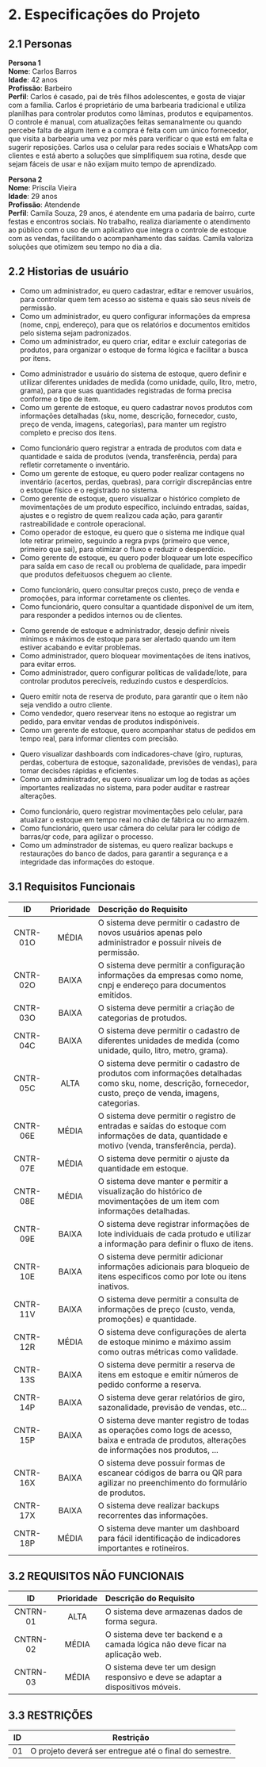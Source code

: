 # 2. Especificações do Projeto

## 2.1 Personas

**Persona 1**  
**Nome**: Carlos Barros  
**Idade**: 42 anos  
**Profissão**: Barbeiro  
**Perfil**: Carlos é casado, pai de três filhos adolescentes, e gosta de viajar com a família. Carlos é proprietário de uma barbearia tradicional e utiliza planilhas para controlar produtos como lâminas, produtos e equipamentos. O controle é manual, com atualizações feitas semanalmente ou quando percebe falta de algum item e a compra é feita com um único fornecedor, que visita a barbearia uma vez por mês para verificar o que está em falta e sugerir reposições. Carlos usa o celular para redes sociais e WhatsApp com clientes e está aberto a soluções que simplifiquem sua rotina, desde que sejam fáceis de usar e não exijam muito tempo de aprendizado.

**Persona 2**  
**Nome**: Priscila Vieira  
**Idade**: 29 anos  
**Profissão**: Atendende  
**Perfil**: Camila Souza, 29 anos, é atendente em uma padaria de bairro, curte festas e encontros sociais. No trabalho, realiza diariamente o atendimento ao público com o uso de um aplicativo que integra o controle de estoque com as vendas, facilitando o acompanhamento das saídas. Camila valoriza soluções que otimizem seu tempo no dia a dia.

## 2.2 Historias de usuário

<!-- Onboard -->
- Como um administrador, eu quero cadastrar, editar e remover usuários, para controlar quem tem acesso ao sistema e quais são seus níveis de permissão.
- Como um administrador, eu quero configurar informações da empresa (nome, cnpj, endereço), para que os relatórios e documentos emitidos pelo sistema sejam padronizados.
- Como um administrador, eu quero criar, editar e excluir categorias de produtos, para organizar o estoque de forma lógica e facilitar a busca por itens.
<!-- Cadastro -->
- Como administrador e usuário do sistema de estoque, quero definir e utilizar diferentes unidades de medida (como unidade, quilo, litro, metro, grama), para que suas quantidades registradas de forma precisa conforme o tipo de item.
- Como um gerente de estoque, eu quero cadastrar novos produtos com informações detalhadas (sku, nome, descrição, fornecedor, custo, preço de venda, imagens, categorias), para manter um registro completo e preciso dos itens.
<!-- Entrada/saida -->
- Como funcionário quero registrar a entrada de produtos com data e quantidade e saída de produtos (venda, transferência, perda) para refletir corretamente o inventário.
- Como um gerente de estoque, eu quero poder realizar contagens no inventário (acertos, perdas, quebras), para corrigir discrepâncias entre o estoque físico e o registrado no sistema.
- Como gerente de estoque, quero visualizar o histórico completo de movimentações de um produto específico, incluindo entradas, saídas, ajustes e o registro de quem realizou cada ação, para garantir rastreabilidade e controle operacional.
- Como operador de estoque, eu quero que o sistema me indique qual lote retirar primeiro, seguindo a regra pvps (primeiro que vence, primeiro que sai), para otimizar o fluxo e reduzir o desperdício.
- Como gerente de estoque, eu quero poder bloquear um lote específico para saída em caso de recall ou problema de qualidade, para impedir que produtos defeituosos cheguem ao cliente.
<!-- Consulta -->
- Como funcionário, quero consultar preços custo, preço de venda e promoções, para informar corretamente os clientes.
- Como funcionário, quero consultar a quantidade disponível de um item, para responder a pedidos internos ou de clientes.
<!-- Controle -->
- Como gerende de estoque e administrador, desejo definir niveis minimos e máximos de estoque para ser alertado quando um item estiver acabando e evitar problemas.
- Como administrador, quero bloquear movimentações de itens inativos, para evitar erros.
- Como administrador, quero configurar políticas de validade/lote, para controlar produtos perecíveis, reduzindo custos e desperdícios.
<!-- Requisições -->
- Quero emitir nota de reserva de produto, para garantir que o item não seja vendido a outro cliente.
- Como vendedor, quero reservear itens no estoque ao registrar um pedido, para envitar vendas de produtos indispóniveis.
- Como um gerente de estoque, quero acompanhar status de pedidos em tempo real, para informar clientes com precisão.
<!-- Relátorios -->
- Quero visualizar dashboards com indicadores-chave (giro, rupturas, perdas, cobertura de estoque, sazonalidade, previsões de vendas), para tomar decisões rápidas e eficientes.
- Como um administrador, eu quero visualizar um log de todas as ações importantes realizadas no sistema, para poder auditar e rastrear alterações.
<!-- Extras -->
- Como funcionário, quero registrar movimentações pelo celular, para atualizar o estoque em tempo real no chão de fábrica ou no armazém.
- Como funcionário, quero usar câmera do celular para ler código de barras/qr code, para agilizar o processo.
- Como um adminstrador de sistemas, eu quero realizar backups e restaurações do banco de dados, para garantir a segurança e a integridade das informações do estoque.

## 3.1 Requisitos Funcionais

<!--

O - Onboard - Integração inicial do sistema
C - Cadastro - Cadastro de informações no sistema
E - Entrada/Saida - Registro de movimentações no sistema
V - Consulta - Verificação de informações extras
R - Controle - Regras de controle do estoque
S - Requisições - Solicitações realizadas no sistema.
P - Relátorios - Planilhas/Reportes.
I - Conectividade - Integração com outros sistemas.
X - Extra - ...
N - Não Funcionais - Requisitos Não Funcionais

-->

| ID | Prioridade | Descrição do Requisito |
| :-: | :-: | :-- |
| CNTR-01O | MÉDIA | O sistema deve permitir o cadastro de novos usuários apenas pelo administrador e possuir niveis de permissão. |
| CNTR-02O | BAIXA | O sistema deve permitir a configuração informações da empresas como nome, cnpj e endereço para documentos emitidos. |
| CNTR-03O | BAIXA | O sistema deve permitir a criação de categorias de protudos. |
| CNTR-04C | BAIXA | O sistema deve permitir o cadastro de diferentes unidades de medida (como unidade, quilo, litro, metro, grama). |
| CNTR-05C | ALTA | O sistema deve permitir o cadastro de produtos com informações detalhadas como sku, nome, descrição, fornecedor, custo, preço de venda, imagens, categorias. |
| CNTR-06E | MÉDIA | O sistema deve permitir o registro de entradas e saídas do estoque com informações de data, quantidade e motivo (venda, transferência, perda). |
| CNTR-07E | MÉDIA | O sistema deve permitir o ajuste da quantidade em estoque. |
| CNTR-08E | MÉDIA | O sistema deve manter e permitir a visualização do histórico de movimentações de um item com informações detalhadas. |
| CNTR-09E | BAIXA | O sistema deve registrar informações de lote individuais de cada protudo e utilizar a informação para definir o fluxo de itens. |
| CNTR-10E | BAIXA | O sistema deve permitir adicionar informações adicionais para bloqueio de itens especificos como por lote ou itens inativos. |
| CNTR-11V | BAIXA | O sistema deve permitir a consulta de informações de preço (custo, venda, promoções) e quantidade. |
| CNTR-12R | MÉDIA | O sistema deve configurações de alerta de estoque minimo e máximo assim como outras métricas como validade. |
| CNTR-13S | BAIXA | O sistema deve permitir a reserva de itens em estoque e emitir números de pedido conforme a reserva. |
| CNTR-14P | BAIXA | O sistema deve gerar relatórios de giro, sazonalidade, previsão de vendas, etc... |
| CNTR-15P | BAIXA | O sistema deve manter registro de todas as operações como logs de acesso, baixa e entrada de produtos, alterações de informações nos produtos, ... |
| CNTR-16X | BAIXA | O sistema deve possuir formas de escanear códigos de barra ou QR para agilizar no preenchimento do formulário de produtos. |
| CNTR-17X | BAIXA | O sistema deve realizar backups recorrentes das informações. |
| CNTR-18P | MÉDIA | O sistema deve manter um dashboard para fácil identificação de indicadores importantes e rotineiros. |

## 3.2 REQUISITOS NÃO FUNCIONAIS

| ID | Prioridade | Descrição do Requisito |
| :-: | :-: | :-- |
| CNTRN-01 | ALTA | O sistema deve armazenas dados de forma segura. |
| CNTRN-02 | MÉDIA | O sistema deve ter backend e a camada lógica não deve ficar na aplicação web. |
| CNTRN-03 | MÉDIA | O sistema deve ter um design responsivo e deve se adaptar a dispositivos móveis. |

## 3.3 RESTRIÇÕES

| ID  | Restrição                                                        |
|------|-----------------------------------------------------------------|
| 01   | O projeto deverá ser entregue até o final do semestre.          |

<!--

Historias de usuário fora do escopo desse projeto:

### Onboard

- ~~Como usuário, quero importar dados de produtos via planilha para agilizar o cadastro inicial.~~
- ~~Como administrador, quero definir múltiplos depósitos/filiais, para controlar estoques em diferentes locais.~~

### Cadastro

- ~~Como gerente de estoque, eu quero criar "kits" ou "produtos compostos" (um produto que é composto por vários outros itens do estoque), para que, ao registrar a saída do kit, o sistema automaticamente dê baixa nos seus componentes.~~

### Controle

- ~~Como fornecedor, quero receber pedidos de reposição automaticamente, quando o estoque atingir o nível mínimo.~~

### Requisições

- ~~Como um operador de estoque, eu quero consultar e registrar a transferência de produtos entre diferentes almoxarifados ou locais, para manter a acuracidade dos níveis de estoque em cada local.~~
- ~~Como um gerente de estoque, eu quero cadastrar e gerenciar informações dos fornecedores, para facilitar o processo de cotação e compra de novos itens.~~

### Conectividade

- ~~Como usuário, quero que o sistema tenha integração com sistemas de e-commerce para atualizar estoque automaticamente após vendas online.~~
- ~~Como fornecedor, quero enviar notas fiscais eletrônicas diretamente pelo sistema, para agilizar a entrada de mercadorias.~~

### Relátorios

- ~~Como membro do financeiro, eu quero gerar relatórios de valoração de estoque usando diferentes métodos (custo médio, peps/fifo), para realizar o fechamento contábil mensal.~~

### Extras

- ~~Como usuário do sistema, quero poder registrar movimentações mesmo quando estiver sem conexão com o servidor, para que eu possa continuar trabalhando normalmente e sincronizar os dados assim que a conexão for restabelecida.~~

-->